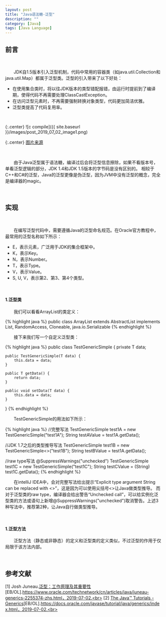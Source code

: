 ```yaml
---
layout: post
title: "Java语法糖-泛型"
description: ""
category: [Java]
tags: [Java Language]
---
```

<link rel="stylesheet" href="{{ site.baseurl }}/css/pygments.css">

## 前言

<br>

&#160; &#160; &#160; &#160;JDK自1.5版本引入泛型机制，代码中常用的容器类（如java.util.Collection和java.util.Map）都属于泛型类。泛型的引入带来了以下好处：

* 在使用集合类时，将以往JDK版本的类型错配报错，由运行时提前到了编译期，使得代码不再需要处理ClassCastException。
* 在访问泛型元素时，不再需要强制转换对象类型，代码更加简洁优雅。
* 泛型类提高了代码复用率。

<br>

{:.center}
![c compile]({{ site.baseurl }}/images/post_2019_07_02_image1.png)

{:.center}
[图片来源](https://www.nextptr.com/series/a554793983/explained-java-generics-and-collections)

<br>

&#160; &#160; &#160; &#160;由于Java泛型属于语法糖，编译过后会将泛型信息擦除，如果不看版本号，单看泛型逻辑的部分，JDK 1.4和JDK 1.5版本的字节码是没有区别的。
相较于C++和C#的泛型，Java的泛型更像是伪泛型，因为JVM中没有泛型的概念，完全是编译器的magic。

<!-- more -->

<br>

## 实现

<br>

&#160; &#160; &#160; &#160;在编写泛型代码中，需要遵循Java的泛型命名规范。在Oracle官方教程中，最常用的泛型名称如下所示：

* E，表示元素，广泛用于JDK的集合框架中。
* K，表示Key。
* N，表示Number。
* T，表示Type。
* V，表示Value。
* S, U, V，表示第2、第3、第4个类型。

<br>

#### 1.泛型类

&#160; &#160; &#160; &#160;我们可以看看ArrayList的类定义：

{% highlight java %}
public class ArrayList<E> extends AbstractList<E> implements List<E>, RandomAccess, Cloneable, java.io.Serializable
{% endhighlight %}

&#160; &#160; &#160; &#160;接下来我们写一个自定义泛型类：

{% highlight java %}
public class TestGenericSimple<T> {
    private T data;

    public TestGenericSimple(T data) {
        this.data = data;
    }

    public T getData() {
        return data;
    }

    public void setData(T data) {
        this.data = data;
    }
}
{% endhighlight %}

&#160; &#160; &#160; &#160;TestGenericSimple的用法如下所示：

{% highlight java %}
//完整写法
TestGenericSimple<String> test1A =  new TestGenericSimple<String>("test1A");
String testAValue = test1A.getData();

//JDK 1.7之后的类型推导写法
TestGenericSimple<String> test1B = new TestGenericSimple<>("test1B");
String testBValue = test1A.getData();

//raw type写法
@SuppressWarnings("unchecked")
TestGenericSimple test1C = new TestGenericSimple("test1C");
String testCValue = (String) test1C.getData();
{% endhighlight %}

&#160; &#160; &#160; &#160;在intelliJ IDEA中，会对完整写法给出提示“Explicit type argument String can be replaced with <>”，这是因为可以使用尖括号<>让Java做类型推导。
而对于泛型类的raw type，编译器会给出警告“Unchecked call”，可以给实例化泛型类的方法或语句上新增@SuppressWarnings("unchecked")取消警告。上述3种写法中，推荐第2种，让Java自行做类型推导。

<br>

#### 1.泛型方法

&#160; &#160; &#160; &#160;泛型方法（静态或非静态）的定义和泛型类的定义类似，不过泛型的作用于仅局限于该方法内部。

<br>

## 参考文献

[1] Josh Juneau.[泛型：工作原理及其重要性](https://www.oracle.com/technetwork/cn/articles/java/juneau-generics-2255374-zhs.html)[EB/OL].https://www.oracle.com/technetwork/cn/articles/java/juneau-generics-2255374-zhs.html，2019-07-02.<br>
[2] [The Java™ Tutorials - Generics](https://docs.oracle.com/javase/tutorial/java/generics/index.html)[EB/OL].https://docs.oracle.com/javase/tutorial/java/generics/index.html，2019-07-02.<br>